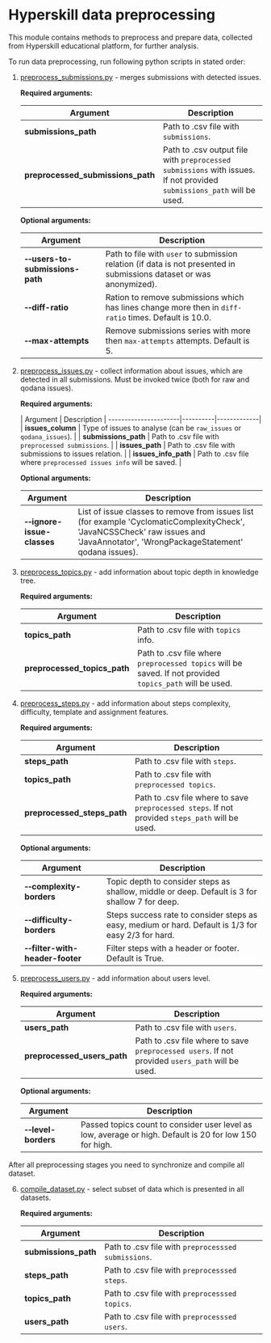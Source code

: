 # Hyperskill data preprocessing

This module contains methods to preprocess and prepare data, collected from Hyperskill educational platform, 
for further analysis. 

To run data preprocessing, run following python scripts in stated order:

1. [preprocess_submissions.py](preprocess_submissions.py) - merges submissions with detected issues. 

    **Required arguments:**
    
    | Argument | Description                                                                                                            |
    |------------------------------------------------------------------------------------------------------------------------|-------------|
    |**submissions_path**| Path to .csv file with `submissions`.                                                                                  |
    |**preprocessed_submissions_path**| Path to .csv output file with `preprocessed submissions` with issues. If not provided `submissions_path` will be used. |

    **Optional arguments:**
    
    | Argument | Description |
    |----------|-------------|
    | **&#8209;&#8209;users-to-submissions-path** | Path to file with `user` to submission relation (if data is not presented in submissions dataset or was anonymized). |
    | **&#8209;&#8209;diff-ratio** | Ration to remove submissions which has lines change more then in `diff-ratio` times. Default is 10.0. |
    | **&#8209;&#8209;max-attempts** | Remove submissions series with more then `max-attempts` attempts. Default is 5. |

2. [preprocess_issues.py](preprocess_issues.py) - collect information about issues, which are detected in all submissions. 
   Must be invoked twice (both for raw and qodana issues).
   
    **Required arguments:**
    
    | Argument             | Description |
----------------------|----------|-------------|
    | **issues_column**         | Type of issues to analyse (can be `raw_issues` or `qodana_issues`). |
    | **submissions_path** | Path to .csv file with `preprocessed submissions`. |
    | **issues_path**      | Path to .csv file with submissions to issues relation. |
    | **issues_info_path** | Path to .csv file where `preprocessed issues info` will be saved. |

    **Optional arguments:**
    
    | Argument | Description |
    |----------|-------------|
    | **&#8209;&#8209;ignore-issue-classes** | List of issue classes to remove from issues list (for example 'CyclomaticComplexityCheck', 'JavaNCSSCheck' raw issues and 'JavaAnnotator', 'WrongPackageStatement' qodana issues). |
   
3. [preprocess_topics.py](preprocess_topics.py) - add information about topic depth in knowledge tree.

    **Required arguments:**
    
    | Argument | Description |
    |----------|-------------|
    |**topics_path**| Path to .csv file with `topics` info. |
    |**preprocessed_topics_path**| Path to .csv file where `preprocessed topics` will be saved. If not provided `topics_path` will be used. |


4. [preprocess_steps.py](preprocess_steps.py) - add information about steps complexity, difficulty, 
   template and assignment features.

    **Required arguments:**
   
    | Argument | Description |
    |----------|-------------|
    |**steps_path**| Path to .csv file with `steps`. |
    |**topics_path**| Path to .csv file with `preprocessed topics`. |
    |**preprocessed_steps_path**| Path to .csv file where to save `preprocessed steps`. If not provided `steps_path` will be used. |

    **Optional arguments:**
    
    | Argument | Description |
    |----------|-------------|
    | **&#8209;&#8209;complexity-borders** | Topic depth to consider steps as shallow, middle or deep. Default is 3 for shallow 7 for deep. |
    | **&#8209;&#8209;difficulty-borders** | Steps success rate to consider steps as easy, medium or hard. Default is 1/3 for easy 2/3 for hard. |
    | **&#8209;&#8209;filter-with-header-footer** | Filter steps with a header or footer. Default is True. |

5. [preprocess_users.py](preprocess_users.py) - add information about users level.

    **Required arguments:**
    
    | Argument | Description |
    |----------|-------------|
    |**users_path**| Path to .csv file with `users`. |
    |**preprocessed_users_path**| Path to .csv file where to save `preprocessed users`. If not provided `users_path` will be used. |

    **Optional arguments:**
    
    | Argument | Description |
    |----------|-------------|
    | **&#8209;&#8209;level-borders** | Passed topics count to consider user level as low, average or high. Default is 20 for low 150 for high. |

After all preprocessing stages you need to synchronize and compile all dataset. 

6. [compile_dataset.py](compile_dataset.py) - select subset of data which is presented in all datasets.

    **Required arguments:**
    
    | Argument | Description |
    |----------|-------------|
    |**submissions_path**| Path to .csv file with `preprocesssed submissions`. |
    |**steps_path**| Path to .csv file with `preprocesssed steps`. |
    |**topics_path**| Path to .csv file with `preprocesssed topics`. |
    |**users_path**| Path to .csv file with `preprocesssed users`. |
